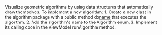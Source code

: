 Visualize geometric algorithms by using data structures that automatically draw themselves.
To implement a new algorithm:
	1. Create a new class in the algorithm package with a public method do[name]() that executes the algorithm.
	2. Add the algorithm's name to the Algorithm enum.
	3. Implement its calling code in the ViewModel runAlgorithm method.
